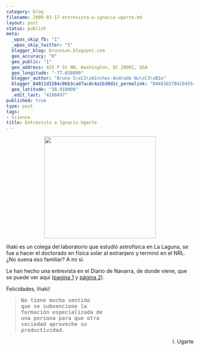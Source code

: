 ```yaml
--- 
category: blog
filename: 2009-03-17-entrevista-a-ignacio-ugarte.md
layout: post
status: publish
meta: 
  _wpas_skip_fb: "1"
  _wpas_skip_twitter: "1"
  blogger_blog: brunosan.blogspot.com
  geo_accuracy: "0"
  geo_public: "1"
  geo_address: 425 P St NW, Washington, DC 20001, USA
  geo_longitude: "-77.018000"
  blogger_author: "Bruno S\xC3\xA1nchez-Andrade Nu\xC3\xB1o"
  blogger_84811d3284c06b3cad7acdc4a1b30d1c_permalink: "84481027842843540"
  geo_latitude: "38.910000"
  _edit_last: "4180497"
published: true
type: post
tags: 
- Science
title: Entrevista a Ignacio Ugarte
---
```

<p style="text-align:center;"><a href="http://nasonurb.files.wordpress.com/2009/03/bild11.jpg"><img class="aligncenter" src="http://nasonurb.files.wordpress.com/2009/03/bild11.jpg?w=300" border="0" alt="" width="300" height="273" /></a></p>
<a href="http://nasonurb.files.wordpress.com/2009/03/bild11.jpg"></a>Iñaki es un colega del laboratorio que estudió astrofísica en La Laguna, se fue a hacer el doctorado en física solar al extranjero y terminó en el NRL. ¿No suena eso familiar? A mi sí.

Le han hecho una entrevista en el Diario de Navarra, de donde viene, que se puede ver aquí (<a href="http://www.brunosan.eu/wp-content/uploads/2009/03/ugarte.pdf">pagina 1</a> y <a href="http://www.brunosan.eu/wp-content/uploads/2009/03/ugarte2.pdf">página 2</a>).

Felicidades, Iñaki!
<blockquote>
<pre>No tiene mucho sentido 
que se subvencione la 
formación especializada de 
una persona para que otra 
sociedad aproveche su 
productividad.</pre>
</blockquote>
<p style="text-align:right;">I. Ugarte</p>
